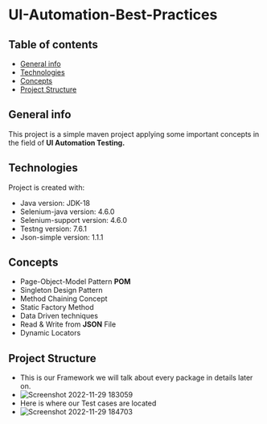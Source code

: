 # UI-Automation-Best-Practices
## Table of contents
* [General info](#general-info)
* [Technologies](#technologies)
* [Concepts](#concepts)
* [Project Structure](#projectstructure)
## General info
This project is a simple maven project applying some important concepts in the field of **UI Automation Testing.**
## Technologies
Project is created with:
* Java version: JDK-18
* Selenium-java version: 4.6.0
* Selenium-support version: 4.6.0
* Testng version: 7.6.1
* Json-simple version: 1.1.1
## Concepts
* Page-Object-Model Pattern **POM**
* Singleton Design Pattern
* Method Chaining Concept
* Static Factory Method
* Data Driven techniques
* Read & Write from **JSON** File
* Dynamic Locators
## Project Structure
* This is our Framework we will talk about every package in details later on.
* ![Screenshot 2022-11-29 183059](https://user-images.githubusercontent.com/41761100/204592039-f76e1b6b-62c6-47e9-b5e1-b8798ef02b9e.png)
* Here is where our Test cases are located
* ![Screenshot 2022-11-29 184703](https://user-images.githubusercontent.com/41761100/204592226-cff692ed-635c-41a6-983b-3a170f2476c4.png)

